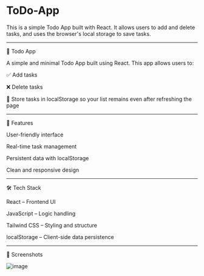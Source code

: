 # ToDo-App
This is a simple Todo App built with React. It allows users to add and delete tasks, and uses the browser's local storage to save tasks.

------------------------------------------------
📝 Todo App

A simple and minimal Todo App built using React.
This app allows users to:

✅ Add tasks

❌ Delete tasks

💾 Store tasks in localStorage so your list remains even after refreshing the page

------------------------------------------------

🚀 Features

User-friendly interface

Real-time task management

Persistent data with localStorage

Clean and responsive design

------------------------------------------------

🛠️ Tech Stack

React – Frontend UI

JavaScript – Logic handling

Tailwind CSS – Styling and structure

localStorage – Client-side data persistence

------------------------------------------------

📸 Screenshots

![image](https://github.com/user-attachments/assets/6c73cb31-7521-482b-9c85-885decea96d8)


